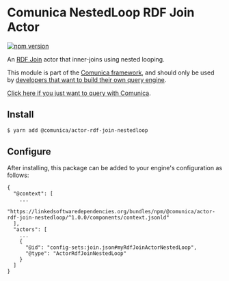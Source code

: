 # Comunica NestedLoop RDF Join Actor

[![npm version](https://badge.fury.io/js/%40comunica%2Factor-rdf-join-nestedloop.svg)](https://www.npmjs.com/package/@comunica/actor-rdf-join-nestedloop)

An [RDF Join](https://github.com/comunica/comunica/tree/master/packages/bus-rdf-join) actor that inner-joins using nested looping.

This module is part of the [Comunica framework](https://github.com/comunica/comunica),
and should only be used by [developers that want to build their own query engine](https://comunica.dev/docs/modify/).

[Click here if you just want to query with Comunica](https://comunica.dev/docs/query/).

## Install

```bash
$ yarn add @comunica/actor-rdf-join-nestedloop
```

## Configure

After installing, this package can be added to your engine's configuration as follows:
```text
{
  "@context": [
    ...
    "https://linkedsoftwaredependencies.org/bundles/npm/@comunica/actor-rdf-join-nestedloop/^1.0.0/components/context.jsonld"  
  ],
  "actors": [
    ...
    {
      "@id": "config-sets:join.json#myRdfJoinActorNestedLoop",
      "@type": "ActorRdfJoinNestedLoop"
    }
  ]
}
```
